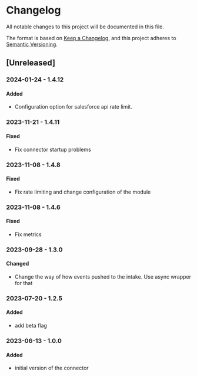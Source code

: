 # Changelog

All notable changes to this project will be documented in this file.

The format is based on [Keep a Changelog](https://keepachangelog.com/en/1.0.0/),
and this project adheres to [Semantic Versioning](https://semver.org/spec/v2.0.0.html).

## [Unreleased]

### 2024-01-24 - 1.4.12

#### Added

- Configuration option for salesforce api rate limit.

### 2023-11-21 - 1.4.11

#### Fixed

- Fix connector startup problems

### 2023-11-08 - 1.4.8

#### Fixed

- Fix rate limiting and change configuration of the module

### 2023-11-08 - 1.4.6

#### Fixed

- Fix metrics

### 2023-09-28 - 1.3.0

#### Changed

- Change the way of how events pushed to the intake. Use async wrapper for that

### 2023-07-20 - 1.2.5

#### Added

- add beta flag

### 2023-06-13 - 1.0.0

#### Added

- initial version of the connector
